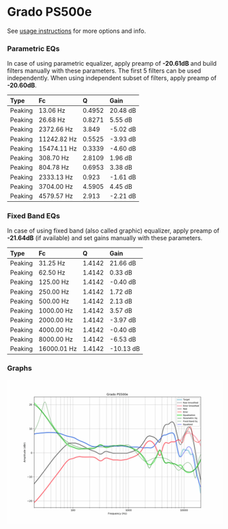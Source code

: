 # Grado PS500e
See [usage instructions](https://github.com/jaakkopasanen/AutoEq#usage) for more options and info.

### Parametric EQs
In case of using parametric equalizer, apply preamp of **-20.61dB** and build filters manually
with these parameters. The first 5 filters can be used independently.
When using independent subset of filters, apply preamp of **-20.60dB**.

| Type    | Fc          |      Q | Gain     |
|:--------|:------------|:-------|:---------|
| Peaking | 13.06 Hz    | 0.4952 | 20.48 dB |
| Peaking | 26.68 Hz    | 0.8271 | 5.55 dB  |
| Peaking | 2372.66 Hz  | 3.849  | -5.02 dB |
| Peaking | 11242.82 Hz | 0.5525 | -3.93 dB |
| Peaking | 15474.11 Hz | 0.3339 | -4.60 dB |
| Peaking | 308.70 Hz   | 2.8109 | 1.96 dB  |
| Peaking | 804.78 Hz   | 0.6953 | 3.38 dB  |
| Peaking | 2333.13 Hz  | 0.923  | -1.61 dB |
| Peaking | 3704.00 Hz  | 4.5905 | 4.45 dB  |
| Peaking | 4579.57 Hz  | 2.913  | -2.21 dB |

### Fixed Band EQs
In case of using fixed band (also called graphic) equalizer, apply preamp of **-21.64dB**
(if available) and set gains manually with these parameters.

| Type    | Fc          |      Q | Gain      |
|:--------|:------------|:-------|:----------|
| Peaking | 31.25 Hz    | 1.4142 | 21.66 dB  |
| Peaking | 62.50 Hz    | 1.4142 | 0.33 dB   |
| Peaking | 125.00 Hz   | 1.4142 | -0.40 dB  |
| Peaking | 250.00 Hz   | 1.4142 | 1.72 dB   |
| Peaking | 500.00 Hz   | 1.4142 | 2.13 dB   |
| Peaking | 1000.00 Hz  | 1.4142 | 3.57 dB   |
| Peaking | 2000.00 Hz  | 1.4142 | -3.97 dB  |
| Peaking | 4000.00 Hz  | 1.4142 | -0.40 dB  |
| Peaking | 8000.00 Hz  | 1.4142 | -6.53 dB  |
| Peaking | 16000.01 Hz | 1.4142 | -10.13 dB |

### Graphs
![](./Grado%20PS500e.png)